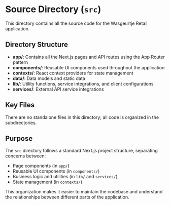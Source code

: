 # Source Directory (`src`)

This directory contains all the source code for the Wasgeurtje Retail application.

## Directory Structure

- **app/**: Contains all the Next.js pages and API routes using the App Router pattern
- **components/**: Reusable UI components used throughout the application
- **contexts/**: React context providers for state management
- **data/**: Data models and static data
- **lib/**: Utility functions, service integrations, and client configurations
- **services/**: External API service integrations

## Key Files

There are no standalone files in this directory; all code is organized in the subdirectories.

## Purpose

The `src` directory follows a standard Next.js project structure, separating concerns between:
- Page components (in `app/`)
- Reusable UI components (in `components/`)
- Business logic and utilities (in `lib/` and `services/`)
- State management (in `contexts/`)

This organization makes it easier to maintain the codebase and understand the relationships between different parts of the application. 